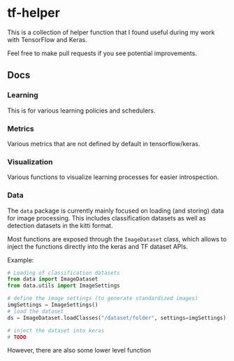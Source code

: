 # tf-helper

This is a collection of helper function that I found useful during my work with TensorFlow and Keras.

Feel free to make pull requests if you see potential improvements.


## Docs

### Learning

This is for various learning policies and schedulers.

### Metrics

Various metrics that are not defined by default in tensorflow/keras.

### Visualization

Various functions to visualize learning processes for easier introspection.


### Data

The `data` package is currently mainly focused on loading (and storing) data for image processing. This includes classification datasets as well as detection datasets in the kitti format.

Most functions are exposed through the `ImageDataset` class, which allows to inject the functions directly into the keras and TF dataset APIs.

Example:
```python
# Loading of classification datasets
from data import ImageDataset
from data.utils import ImageSettings

# define the image settings (to generate standardized images)
imgSettings = ImageSettings()
# load the dataset
ds = ImageDataset.loadClasses("/dataset/folder", settings=imgSettings)

# inject the dataset into keras
# TODO
```

However, there are also some lower level function
